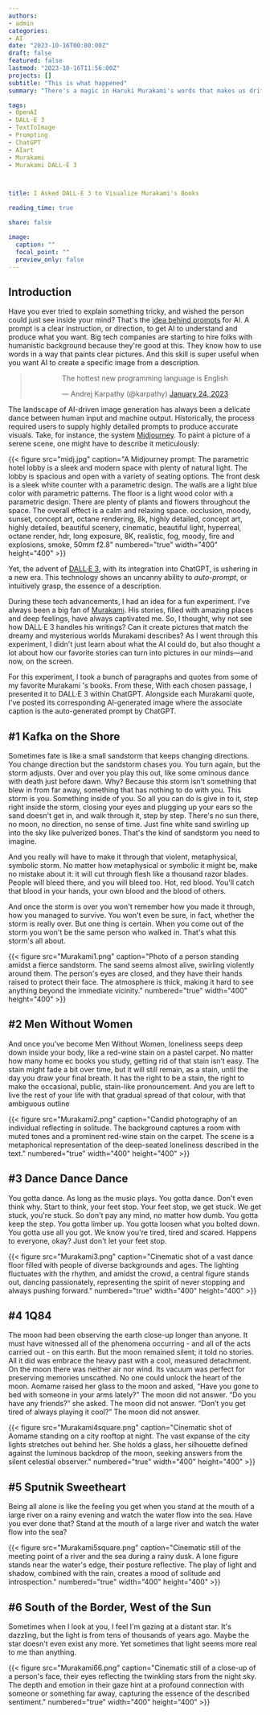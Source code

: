 ```yaml
---
authors:
- admin
categories:
- AI
date: "2023-10-16T00:00:00Z"
draft: false
featured: false
lastmod: "2023-10-16T11:56:00Z"
projects: []
subtitle: "This is what happened"
summary: "There's a magic in Haruki Murakami's words that makes us drift into another dimension. But how would an AI, unfamiliar with human emotions, translate these literary sensations into images? I challenged DALL-E 3 to show me the world of Murakami's novels."

tags: 
- OpenAI
- DALL·E 3
- TextToImage
- Prompting
- ChatGPT
- AIart
- Murakami
- Murakami DALL·E 3



title: I Asked DALL·E 3 to Visualize Murakami's Books

reading_time: true 

share: false

image:
  caption: ""
  focal_point: ""
  preview_only: false
---
```



## Introduction

Have you ever tried to explain something tricky, and wished the person could just see inside your mind? That's the [idea behind prompts](https://cdn.openart.ai/assets/Stable%20Diffusion%20Prompt%20Book%20From%20OpenArt%2011-13.pdf) for AI. A prompt is a clear instruction, or direction, to get AI to understand and produce what you want.
Big tech companies are starting to hire folks with humanistic background because they're good at this. They know how to use words in a way that paints clear pictures. And this skill is super useful when you want AI to create a specific image from a description.


<center>
<blockquote class="twitter-tweet"><p lang="en" dir="ltr">The hottest new programming language is English</p>&mdash; Andrej Karpathy (@karpathy) <a href="https://twitter.com/karpathy/status/1617979122625712128?ref_src=twsrc%5Etfw">January 24, 2023</a></blockquote> <script async src="https://platform.twitter.com/widgets.js" charset="utf-8"></script> 
</center>


The landscape of AI-driven image generation has always been a delicate dance between human input and machine output. Historically, the process required users to supply highly detailed prompts to produce accurate visuals. Take, for instance, the system [Midjourney](https://www.midjourney.com/home/?callbackUrl=%2Fapp%2F). To paint a picture of a serene scene, one might have to describe it meticulously:

   {{< figure src="midj.jpg" caption="A Midjourney prompt: The parametric hotel lobby is a sleek and modern space with plenty of natural light. The lobby is spacious and open with a variety of seating options. The front desk is a sleek white counter with a parametric design. The walls are a light blue color with parametric patterns. The floor is a light wood color with a parametric design. There are plenty of plants and flowers throughout the space. The overall effect is a calm and relaxing space. occlusion, moody, sunset, concept art, octane rendering, 8k, highly detailed, concept art, highly detailed, beautiful scenery, cinematic, beautiful light, hyperreal, octane render, hdr, long exposure, 8K, realistic, fog, moody, fire and explosions, smoke, 50mm f2.8" numbered="true" width="400" height="400" >}}


Yet, the advent of [DALL·E 3](https://openai.com/dall-e-3), with its integration into ChatGPT, is ushering in a new era. This technology shows an uncanny ability to *auto-prompt*, or intuitively grasp, the essence of a description.

During these tech advancements, I had an idea for a fun experiment. I've always been a big fan of [Murakami](https://en.wikipedia.org/wiki/Haruki_Murakami). His stories, filled with amazing places and deep feelings, have always captivated me. So, I thought, why not see how DALL·E 3 handles his writings? Can it create pictures that match the dreamy and mysterious worlds Murakami describes? As I went through this experiment, I didn't just learn about what the AI could do, but also thought a lot about how our favorite stories can turn into pictures in our minds—and now, on the screen.

For this experiment, I took a bunch of paragraphs and quotes from  some of my favorite Murakami 's books. From these,  With each chosen passage, I presented it to DALL·E 3 within ChatGPT. Alongside each Murakami quote, I've posted its corresponding AI-generated image where the associate caption is the auto-generated prompt by ChatGPT.

## #1 Kafka on the Shore

Sometimes fate is like a small sandstorm that keeps changing directions. You change direction but the sandstorm chases you. You turn again, but the storm adjusts. Over and over you play this out, like some ominous dance with death just before dawn. Why? Because this storm isn't something that blew in from far away, something that has nothing to do with you. This storm is you. Something inside of you. So all you can do is give in to it, step right inside the storm, closing your eyes and plugging up your ears so the sand doesn't get in, and walk through it, step by step. There's no sun there, no moon, no direction, no sense of time. Just fine white sand swirling up into the sky like pulverized bones. That's the kind of sandstorm you need to imagine.

And you really will have to make it through that violent, metaphysical, symbolic storm. No matter how metaphysical or symbolic it might be, make no mistake about it: it will cut through flesh like a thousand razor blades. People will bleed there, and you will bleed too. Hot, red blood. You'll catch that blood in your hands, your own blood and the blood of others.

And once the storm is over you won't remember how you made it through, how you managed to survive. You won't even be sure, in fact, whether the storm is really over. But one thing is certain. When you come out of the storm you won't be the same person who walked in. That's what this storm's all about.

{{< figure src="Murakami1.png" caption="Photo of a person standing amidst a fierce sandstorm. The sand seems almost alive, swirling violently around them. The person's eyes are closed, and they have their hands raised to protect their face. The atmosphere is thick, making it hard to see anything beyond the immediate vicinity." numbered="true" width="400" height="400" >}}

## #2 Men Without Women 

And once you’ve become Men Without Women, loneliness seeps deep down inside your body, like a red-wine stain on a pastel carpet. No matter how many home ec books you study, getting rid of that stain isn’t easy. The stain might fade a bit over time, but it will still remain, as a stain, until the day you draw your final breath. It has the right to be a stain, the right to make the occasional, public, stain-like pronouncement. And you are left to live the rest of your life with that gradual spread of that colour, with that ambiguous outline

   {{< figure src="Murakami2.png" caption="Candid photography of an individual reflecting in solitude. The background captures a room with muted tones and a prominent red-wine stain on the carpet. The scene is a metaphorical representation of the deep-seated loneliness described in the text." numbered="true" width="400" height="400" >}}

## #3 Dance Dance Dance

You gotta dance. As long as the music plays. You gotta dance. Don't even think why. Start to think, your feet stop. Your feet stop, we get stuck. We get stuck, you're stuck. So don't pay any mind, no matter how dumb. You gotta keep the step. You gotta limber up. You gotta loosen what you bolted down. You gotta use all you got. We know you're tired, tired and scared. Happens to everyone, okay? Just don't let your feet stop.

   {{< figure src="Murakami3.png" caption="Cinematic shot of a vast dance floor filled with people of diverse backgrounds and ages. The lighting fluctuates with the rhythm, and amidst the crowd, a central figure stands out, dancing passionately, representing the spirit of never stopping and always pushing forward." numbered="true" width="400" height="400" >}}

## #4 1Q84

The moon had been observing the earth close-up longer than anyone. It must have witnessed all of the phenomena occurring - and all of the acts carried out - on this earth. But the moon remained silent; it told no stories. All it did was embrace the heavy past with a cool, measured detachment. On the moon there was neither air nor wind. Its vacuum was perfect for preserving memories unscathed. No one could unlock the heart of the moon. Aomame raised her glass to the moon and asked, “Have you gone to bed with someone in your arms lately?” The moon did not answer. “Do you have any friends?” she asked. The moon did not answer. “Don’t you get tired of always playing it cool?” The moon did not answer.

   {{< figure src="Murakami4square.png" caption="Cinematic shot of Aomame standing on a city rooftop at night. The vast expanse of the city lights stretches out behind her. She holds a glass, her silhouette defined against the luminous backdrop of the moon, seeking answers from the silent celestial observer." numbered="true" width="400" height="400" >}}


## #5 Sputnik Sweetheart 

Being all alone is like the feeling you get when you stand at the mouth of a large river on a rainy evening and watch the water flow into the sea. Have you ever done that? Stand at the mouth of a large river and watch the water flow into the sea?

   {{< figure src="Murakami5square.png" caption="Cinematic still of the meeting point of a river and the sea during a rainy dusk. A lone figure stands near the water's edge, their posture reflective. The play of light and shadow, combined with the rain, creates a mood of solitude and introspection." numbered="true" width="400" height="400" >}}

## #6 South of the Border, West of the Sun

Sometimes when I look at you, I feel I'm gazing at a distant star. It's dazzling, but the light is from tens of thousands of years ago. Maybe the star doesn't even exist any more. Yet sometimes that light seems more real to me than anything.

   {{< figure src="Murakami66.png" caption="Cinematic still of a close-up of a person's face, their eyes reflecting the twinkling stars from the night sky. The depth and emotion in their gaze hint at a profound connection with someone or something far away, capturing the essence of the described sentiment." numbered="true" width="400" height="400" >}}


